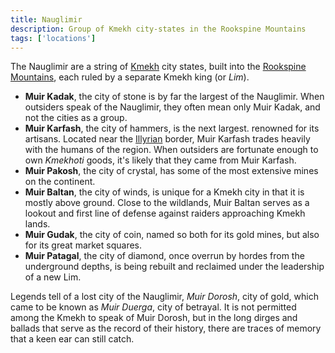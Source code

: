 ```yaml
---
title: Nauglimir
description: Group of Kmekh city-states in the Rookspine Mountains
tags: ['locations']
---
```


The Nauglimir are a string of [Kmekh](/pages/Kmekh) city states, built into the [Rookspine Mountains](/pages/Rookspine-Mountains), each ruled by a separate Kmekh king (or _Lim_).

- **Muir Kadak**, the city of stone is by far the largest of the Nauglimir. When outsiders speak of the Nauglimir, they often mean only Muir Kadak, and not the cities as a group.
- **Muir Karfash**, the city of hammers, is the next largest. renowned for its artisans. Located near the [Illyrian](/pages/Illyria) border, Muir Karfash trades heavily with the humans of the region. When outsiders are fortunate enough to own _Kmekhoti_ goods, it's likely that they came from Muir Karfash.
- **Muir Pakosh**, the city of crystal, has some of the most extensive mines on the continent.
- **Muir Baltan**, the city of winds, is unique for a Kmekh city in that it is mostly above ground. Close to the wildlands, Muir Baltan serves as a lookout and first line of defense against raiders approaching Kmekh lands.
- **Muir Gudak**, the city of coin, named so both for its gold mines, but also for its great market squares.
- **Muir Patagal**, the city of diamond, once overrun by hordes from the underground depths, is being rebuilt and reclaimed under the leadership of a new Lim.

Legends tell of a lost city of the Nauglimir, _Muir Dorosh_, city of gold, which came to be known as _Muir Duerga_, city of betrayal. It is not permitted among the Kmekh to speak of Muir Dorosh, but in the long dirges and ballads that serve as the record of their history, there are traces of memory that a keen ear can still catch.

